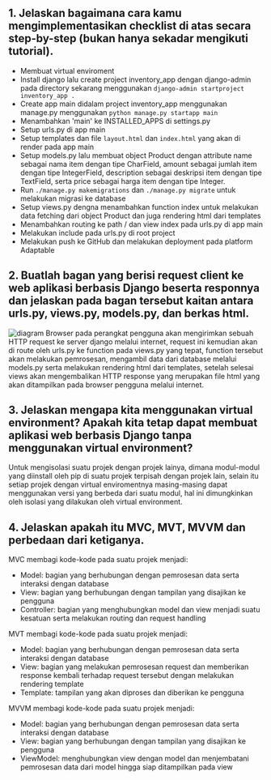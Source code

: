 ## 1. Jelaskan bagaimana cara kamu mengimplementasikan checklist di atas secara step-by-step (bukan hanya sekadar mengikuti tutorial).
- Membuat virtual enviroment
- Install django lalu create project inventory_app dengan django-admin pada directory sekarang menggunakan `django-admin startproject inventory_app .`
- Create app main didalam project inventory_app menggunakan manage.py menggunakan `python manage.py startapp main`
- Menambahkan 'main' ke INSTALLED_APPS di settings.py
- Setup urls.py di app main
- Setup templates dan file `layout.html` dan `index.html` yang akan di render pada app main
- Setup models.py lalu membuat object Product dengan attribute name sebagai nama item dengan tipe CharField, amount sebagai jumlah item dengan tipe IntegerField, description sebagai deskripsi item dengan tipe TextField, serta price sebagai harga item dengan tipe Integer.
- Run `./manage.py makemigrations` dan `./manage.py migrate` untuk melakukan migrasi ke database
- Setup views.py dengna menambahkan function index untuk melakukan data fetching dari object Product dan juga rendering html dari templates
- Menambahkan routing ke path / dan view index pada urls.py di app main
- Melakukan include pada urls.py di root project
- Melakukan push ke GitHub dan melakukan deployment pada platform Adaptable

## 2. Buatlah bagan yang berisi request client ke web aplikasi berbasis Django beserta responnya dan jelaskan pada bagan tersebut kaitan antara urls.py, views.py, models.py, dan berkas html.
![diagram](https://cdn.discordapp.com/attachments/1029736062974705746/1151197511952891955/ws1.png)
Browser pada perangkat pengguna akan mengirimkan sebuah HTTP request ke server django melalui internet, request ini kemudian akan di route oleh urls.py ke function pada views.py yang tepat, function tersebut akan melakukan pemrosesan, mengambil data dari database melalui models.py serta melakukan rendering html dari templates, setelah selesai views akan mengembalikan HTTP response yang merupakan file html yang akan ditampilkan pada browser pengguna melalui internet.

## 3. Jelaskan mengapa kita menggunakan virtual environment? Apakah kita tetap dapat membuat aplikasi web berbasis Django tanpa menggunakan virtual environment?
Untuk mengisolasi suatu projek dengan projek lainya, dimana modul-modul yang diinstall oleh pip di suatu projek terpisah dengan projek lain, selain itu setiap projek dengan virtual enviromentnya masing-masing dapat menggunakan versi yang berbeda dari suatu modul, hal ini dimungkinkan oleh isolasi yang dilakukan oleh virtual environment.

## 4. Jelaskan apakah itu MVC, MVT, MVVM dan perbedaan dari ketiganya.
MVC membagi kode-kode pada suatu projek menjadi:
- Model: bagian yang berhubungan dengan pemrosesan data serta interaksi dengan database
- View: bagian yang berhubungan dengan tampilan yang disajikan ke pengguna
- Controller: bagian yang menghubungkan model dan view menjadi suatu kesatuan serta melakukan routing dan request handling

MVT membagi kode-kode pada suatu projek menjadi:
- Model: bagian yang berhubungan dengan pemrosesan data serta interaksi dengan database
- View: bagian yang melakukan pemrosesan request dan memberikan response kembali terhadap request tersebut dengan melakukan rendering template
- Template: tampilan yang akan diproses dan diberikan ke pengguna

MVVM membagi kode-kode pada suatu projek menjadi:
- Model: bagian yang berhubungan dengan pemrosesan data serta interaksi dengan database
- View: bagian yang berhubungan dengan tampilan yang disajikan ke pengguna
- ViewModel: menghubungkan view dengan model dan menjembatani pemrosesan data dari model hingga siap ditampilkan pada view